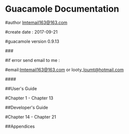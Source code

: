 # Guacamole Documentation

\#author lmtemail163@163.com

\#create date : 2017-09-21

\#guacamole version 0.9.13

\#\#\#

\#if error send email to me :

\#email:lmtemail163@163.com or looty\_loumt@hotmail.com

\#\#\#\#

\#\#User's Guide

\#Chapter 1 - Chapter 13

\#\#Developer's Guide

\#Chapter 14 - Chapter 21

\#\#Appendices

